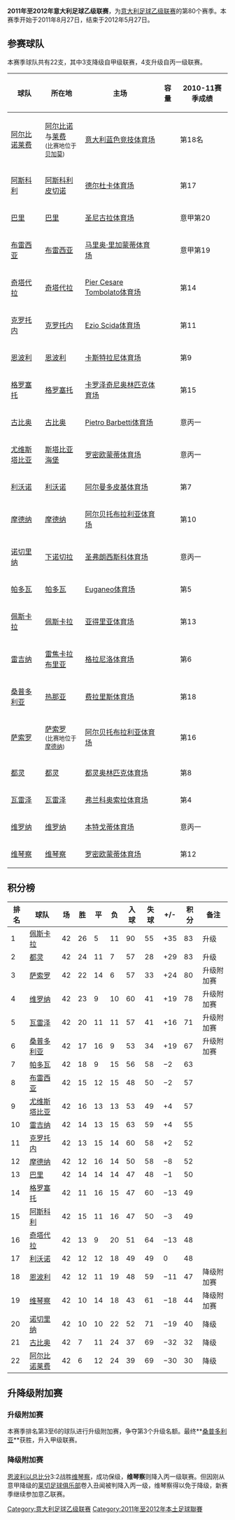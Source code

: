 **2011年至2012年意大利足球乙级联赛**，为[意大利足球乙级联赛](../Page/意大利足球乙级联赛.md "wikilink")的第80个赛季。本赛季开始于2011年8月27日，结束于2012年5月27日。

## 参赛球队

本赛季球队共有22支，其中3支降级自甲级联赛，4支升级自丙一级联赛。

<table>
<thead>
<tr class="header">
<th><p>球队</p></th>
<th><p>所在地</p></th>
<th><p>主场</p></th>
<th><p>容量</p></th>
<th><p>2010-11赛季成绩</p></th>
</tr>
</thead>
<tbody>
<tr class="odd">
<td><p><a href="https://zh.wikipedia.org/wiki/阿尔比诺莱费足球俱乐部" title="wikilink">阿尔比诺莱费</a></p></td>
<td><p><a href="../Page/阿尔比诺.md" title="wikilink">阿尔比诺</a>与<a href="../Page/莱费.md" title="wikilink">莱费</a><br />
<small>(比赛地位于<a href="../Page/贝加莫.md" title="wikilink">贝加莫</a>)</small></p></td>
<td><p><a href="https://zh.wikipedia.org/wiki/意大利蓝色竞技体育场" title="wikilink">意大利蓝色竞技体育场</a></p></td>
<td></td>
<td><p>第18名</p></td>
</tr>
<tr class="even">
<td><p><a href="https://zh.wikipedia.org/wiki/阿斯科利足球俱乐部" title="wikilink">阿斯科利</a></p></td>
<td><p><a href="https://zh.wikipedia.org/wiki/阿斯科利皮切诺" title="wikilink">阿斯科利皮切诺</a></p></td>
<td><p><a href="https://zh.wikipedia.org/wiki/德尔杜卡体育场" title="wikilink">德尔杜卡体育场</a></p></td>
<td></td>
<td><p>第17</p></td>
</tr>
<tr class="odd">
<td><p><a href="https://zh.wikipedia.org/wiki/巴里体育俱乐部" title="wikilink">巴里</a></p></td>
<td><p><a href="../Page/巴里.md" title="wikilink">巴里</a></p></td>
<td><p><a href="https://zh.wikipedia.org/wiki/圣尼古拉体育场" title="wikilink">圣尼古拉体育场</a></p></td>
<td></td>
<td><p>意甲第20</p></td>
</tr>
<tr class="even">
<td><p><a href="../Page/布雷西亚足球俱乐部.md" title="wikilink">布雷西亚</a></p></td>
<td><p><a href="../Page/布雷西亚.md" title="wikilink">布雷西亚</a></p></td>
<td><p><a href="../Page/马里奥·里加蒙蒂体育场.md" title="wikilink">马里奥·里加蒙蒂体育场</a></p></td>
<td></td>
<td><p>意甲第19</p></td>
</tr>
<tr class="odd">
<td><p><a href="../Page/奇塔代拉足球俱乐部.md" title="wikilink">奇塔代拉</a></p></td>
<td><p><a href="../Page/奇塔代拉.md" title="wikilink">奇塔代拉</a></p></td>
<td><p><a href="https://zh.wikipedia.org/wiki/Pier_Cesare_Tombolato体育场" title="wikilink">Pier Cesare Tombolato体育场</a></p></td>
<td></td>
<td><p>第14</p></td>
</tr>
<tr class="even">
<td><p><a href="../Page/克罗托内足球俱乐部.md" title="wikilink">克罗托内</a></p></td>
<td><p><a href="https://zh.wikipedia.org/wiki/克罗托内" title="wikilink">克罗托内</a></p></td>
<td><p><a href="https://zh.wikipedia.org/wiki/Ezio_Scida体育场" title="wikilink">Ezio Scida体育场</a></p></td>
<td></td>
<td><p>第11</p></td>
</tr>
<tr class="odd">
<td><p><a href="../Page/恩波利足球俱乐部.md" title="wikilink">恩波利</a></p></td>
<td><p><a href="../Page/恩波利.md" title="wikilink">恩波利</a></p></td>
<td><p><a href="https://zh.wikipedia.org/wiki/卡斯特拉尼体育场" title="wikilink">卡斯特拉尼体育场</a></p></td>
<td></td>
<td><p>第9</p></td>
</tr>
<tr class="even">
<td><p><a href="https://zh.wikipedia.org/wiki/格罗塞托足球俱乐部" title="wikilink">格罗塞托</a></p></td>
<td><p><a href="../Page/格罗塞托.md" title="wikilink">格罗塞托</a></p></td>
<td><p><a href="https://zh.wikipedia.org/wiki/卡罗泽奇尼奥林匹克体育场" title="wikilink">卡罗泽奇尼奥林匹克体育场</a></p></td>
<td></td>
<td><p>第15</p></td>
</tr>
<tr class="odd">
<td><p><a href="https://zh.wikipedia.org/wiki/古比奥足球俱乐部" title="wikilink">古比奥</a></p></td>
<td><p><a href="../Page/古比奥.md" title="wikilink">古比奥</a></p></td>
<td><p><a href="https://zh.wikipedia.org/wiki/Pietro_Barbetti体育场" title="wikilink">Pietro Barbetti体育场</a></p></td>
<td></td>
<td><p>意丙一</p></td>
</tr>
<tr class="even">
<td><p><a href="../Page/尤维斯塔比亚足球俱乐部.md" title="wikilink">尤维斯塔比亚</a></p></td>
<td><p><a href="https://zh.wikipedia.org/wiki/斯塔比亚海堡" title="wikilink">斯塔比亚海堡</a></p></td>
<td><p><a href="https://zh.wikipedia.org/wiki/罗密欧蒙蒂体育场_(斯塔比亚海堡)" title="wikilink">罗密欧蒙蒂体育场</a></p></td>
<td></td>
<td><p>意丙一</p></td>
</tr>
<tr class="odd">
<td><p><a href="https://zh.wikipedia.org/wiki/利沃诺体育俱乐部" title="wikilink">利沃诺</a></p></td>
<td><p><a href="https://zh.wikipedia.org/wiki/利沃诺" title="wikilink">利沃诺</a></p></td>
<td><p><a href="https://zh.wikipedia.org/wiki/阿尔曼多皮基体育场" title="wikilink">阿尔曼多皮基体育场</a></p></td>
<td></td>
<td><p>第7</p></td>
</tr>
<tr class="even">
<td><p><a href="../Page/摩德纳足球俱乐部.md" title="wikilink">摩德纳</a></p></td>
<td><p><a href="https://zh.wikipedia.org/wiki/摩德纳" title="wikilink">摩德纳</a></p></td>
<td><p><a href="https://zh.wikipedia.org/wiki/阿尔贝托布拉利亚体育场" title="wikilink">阿尔贝托布拉利亚体育场</a></p></td>
<td></td>
<td><p>第10</p></td>
</tr>
<tr class="odd">
<td><p><a href="../Page/诺切里纳足球俱乐部.md" title="wikilink">诺切里纳</a></p></td>
<td><p><a href="../Page/下诺切拉.md" title="wikilink">下诺切拉</a></p></td>
<td><p><a href="https://zh.wikipedia.org/wiki/圣弗朗西斯科体育场" title="wikilink">圣弗朗西斯科体育场</a></p></td>
<td></td>
<td><p>意丙一</p></td>
</tr>
<tr class="even">
<td><p><a href="https://zh.wikipedia.org/wiki/帕多瓦足球俱乐部" title="wikilink">帕多瓦</a></p></td>
<td><p><a href="../Page/帕多瓦.md" title="wikilink">帕多瓦</a></p></td>
<td><p><a href="https://zh.wikipedia.org/wiki/Euganeo体育场" title="wikilink">Euganeo体育场</a></p></td>
<td></td>
<td><p>第5</p></td>
</tr>
<tr class="odd">
<td><p><a href="../Page/佩斯卡拉足球俱乐部.md" title="wikilink">佩斯卡拉</a></p></td>
<td><p><a href="../Page/佩斯卡拉.md" title="wikilink">佩斯卡拉</a></p></td>
<td><p><a href="https://zh.wikipedia.org/wiki/亚得里亚体育场" title="wikilink">亚得里亚体育场</a></p></td>
<td></td>
<td><p>第13</p></td>
</tr>
<tr class="even">
<td><p><a href="https://zh.wikipedia.org/wiki/雷吉纳足球俱乐部" title="wikilink">雷吉纳</a></p></td>
<td><p><a href="../Page/雷焦卡拉布里亚.md" title="wikilink">雷焦卡拉布里亚</a></p></td>
<td><p><a href="https://zh.wikipedia.org/wiki/格拉尼洛体育场" title="wikilink">格拉尼洛体育场</a></p></td>
<td></td>
<td><p>第6</p></td>
</tr>
<tr class="odd">
<td><p><a href="../Page/桑普多利亚足球俱乐部.md" title="wikilink">桑普多利亚</a></p></td>
<td><p><a href="../Page/热那亚.md" title="wikilink">热那亚</a></p></td>
<td><p><a href="https://zh.wikipedia.org/wiki/费拉里斯体育场" title="wikilink">费拉里斯体育场</a></p></td>
<td></td>
<td><p>第18</p></td>
</tr>
<tr class="even">
<td><p><a href="https://zh.wikipedia.org/wiki/萨索罗足球俱乐部" title="wikilink">萨索罗</a></p></td>
<td><p><a href="../Page/萨索罗.md" title="wikilink">萨索罗</a><br />
<small>(比赛地位于<a href="https://zh.wikipedia.org/wiki/摩德纳" title="wikilink">摩德纳</a>)</small></p></td>
<td><p><a href="https://zh.wikipedia.org/wiki/阿尔贝托布拉利亚体育场" title="wikilink">阿尔贝托布拉利亚体育场</a></p></td>
<td></td>
<td><p>第16</p></td>
</tr>
<tr class="odd">
<td><p><a href="https://zh.wikipedia.org/wiki/都灵足球俱乐部" title="wikilink">都灵</a></p></td>
<td><p><a href="../Page/都灵.md" title="wikilink">都灵</a></p></td>
<td><p><a href="../Page/都灵奥林匹克体育场.md" title="wikilink">都灵奥林匹克体育场</a></p></td>
<td></td>
<td><p>第8</p></td>
</tr>
<tr class="even">
<td><p><a href="../Page/瓦雷泽足球俱乐部.md" title="wikilink">瓦雷泽</a></p></td>
<td><p><a href="https://zh.wikipedia.org/wiki/瓦雷泽" title="wikilink">瓦雷泽</a></p></td>
<td><p><a href="../Page/弗兰科奥索拉体育场.md" title="wikilink">弗兰科奥索拉体育场</a></p></td>
<td></td>
<td><p>第4</p></td>
</tr>
<tr class="odd">
<td><p><a href="https://zh.wikipedia.org/wiki/维罗纳足球俱乐部" title="wikilink">维罗纳</a></p></td>
<td><p><a href="../Page/维罗纳.md" title="wikilink">维罗纳</a></p></td>
<td><p><a href="https://zh.wikipedia.org/wiki/本特戈蒂体育场" title="wikilink">本特戈蒂体育场</a></p></td>
<td></td>
<td><p>意丙一</p></td>
</tr>
<tr class="even">
<td><p><a href="../Page/维琴察足球俱乐部.md" title="wikilink">维琴察</a></p></td>
<td><p><a href="../Page/维琴察.md" title="wikilink">维琴察</a></p></td>
<td><p><a href="https://zh.wikipedia.org/wiki/罗密欧蒙蒂体育场" title="wikilink">罗密欧蒙蒂体育场</a></p></td>
<td></td>
<td><p>第12</p></td>
</tr>
</tbody>
</table>

## 积分榜

| 排名 | 球队                                                             | 场  | 胜  | 平  | 负  | 入球 | 失球 | \+/- | 积分 | 备注    |
| -- | -------------------------------------------------------------- | -- | -- | -- | -- | -- | -- | ---- | -- | ----- |
| 1  | [佩斯卡拉](../Page/佩斯卡拉足球俱乐部.md "wikilink")                        | 42 | 26 | 5  | 11 | 90 | 55 | \+35 | 83 | 升级    |
| 2  | [都灵](https://zh.wikipedia.org/wiki/都灵足球俱乐部 "wikilink")         | 42 | 24 | 11 | 7  | 57 | 28 | \+29 | 83 | 升级    |
| 3  | [萨索罗](https://zh.wikipedia.org/wiki/萨索罗足球俱乐部 "wikilink")       | 42 | 22 | 14 | 6  | 57 | 33 | \+24 | 80 | 升级附加赛 |
| 4  | [维罗纳](https://zh.wikipedia.org/wiki/维罗纳足球俱乐部 "wikilink")       | 42 | 23 | 9  | 10 | 60 | 41 | \+19 | 78 | 升级附加赛 |
| 5  | [瓦雷泽](../Page/瓦雷泽足球俱乐部.md "wikilink")                          | 42 | 20 | 11 | 11 | 57 | 41 | \+16 | 71 | 升级附加赛 |
| 6  | [桑普多利亚](../Page/桑普多利亚足球俱乐部.md "wikilink")                      | 42 | 17 | 16 | 9  | 53 | 34 | \+19 | 67 | 升级附加赛 |
| 7  | [帕多瓦](https://zh.wikipedia.org/wiki/帕多瓦足球俱乐部 "wikilink")       | 42 | 18 | 9  | 15 | 56 | 58 | −2   | 63 |       |
| 8  | [布雷西亚](../Page/布雷西亚足球俱乐部.md "wikilink")                        | 42 | 15 | 12 | 15 | 48 | 50 | −2   | 57 |       |
| 9  | [尤维斯塔比亚](../Page/尤维斯塔比亚足球俱乐部.md "wikilink")                    | 42 | 16 | 13 | 13 | 53 | 49 | \+4  | 57 |       |
| 10 | [雷吉纳](https://zh.wikipedia.org/wiki/雷吉纳足球俱乐部 "wikilink")       | 42 | 14 | 13 | 15 | 63 | 59 | \+4  | 55 |       |
| 11 | [克罗托内](../Page/克罗托内足球俱乐部.md "wikilink")                        | 42 | 13 | 15 | 14 | 60 | 58 | \+2  | 52 |       |
| 12 | [摩德纳](../Page/摩德纳足球俱乐部.md "wikilink")                          | 42 | 12 | 16 | 14 | 50 | 58 | −8   | 52 |       |
| 13 | [巴里](https://zh.wikipedia.org/wiki/巴里体育俱乐部 "wikilink")         | 42 | 14 | 14 | 14 | 47 | 48 | −1   | 50 |       |
| 14 | [格罗塞托](https://zh.wikipedia.org/wiki/格罗塞托足球俱乐部 "wikilink")     | 42 | 11 | 16 | 15 | 47 | 60 | −13  | 49 |       |
| 15 | [阿斯科利](https://zh.wikipedia.org/wiki/阿斯科利足球俱乐部 "wikilink")     | 42 | 15 | 11 | 16 | 47 | 50 | −3   | 49 |       |
| 16 | [奇塔代拉](../Page/奇塔代拉足球俱乐部.md "wikilink")                        | 42 | 13 | 9  | 20 | 51 | 64 | −13  | 48 |       |
| 17 | [利沃诺](https://zh.wikipedia.org/wiki/利沃诺体育俱乐部 "wikilink")       | 42 | 12 | 12 | 18 | 49 | 49 | 0    | 48 |       |
| 18 | [恩波利](../Page/恩波利足球俱乐部.md "wikilink")                          | 42 | 12 | 11 | 19 | 48 | 59 | −11  | 47 | 降级附加赛 |
| 19 | [维琴察](../Page/维琴察足球俱乐部.md "wikilink")                          | 42 | 10 | 14 | 18 | 43 | 61 | −18  | 44 | 降级附加赛 |
| 20 | [诺切里纳](../Page/诺切里纳足球俱乐部.md "wikilink")                        | 42 | 10 | 10 | 22 | 52 | 71 | −19  | 40 | 降级    |
| 21 | [古比奥](https://zh.wikipedia.org/wiki/古比奥足球俱乐部 "wikilink")       | 42 | 7  | 11 | 24 | 37 | 69 | −32  | 32 | 降级    |
| 22 | [阿尔比诺莱费](https://zh.wikipedia.org/wiki/阿尔比诺莱费足球俱乐部 "wikilink") | 42 | 6  | 12 | 24 | 39 | 69 | −30  | 30 | 降级    |

## 升降级附加赛

### 升级附加赛

本赛季排名第3至6的球队进行升级附加赛，争夺第3个升级名额。最终**[桑普多利亚](../Page/桑普多利亚足球俱乐部.md "wikilink")**获胜，升入甲级联赛。

### 降级附加赛

[恩波利以总比分](../Page/恩波利足球俱乐部.md "wikilink")3:2战胜[维琴察](../Page/维琴察足球俱乐部.md "wikilink")，成功保级，**维琴察**则降入丙一级联赛。但因刚从意甲降级的[莱切足球俱乐部](../Page/莱切足球俱乐部.md "wikilink")卷入丑闻被判降入丙一级，维琴察得以免于降级，新赛季继续参加意乙联赛。

[Category:意大利足球乙级联赛](https://zh.wikipedia.org/wiki/Category:意大利足球乙级联赛 "wikilink")
[Category:2011年至2012年本土足球聯賽](https://zh.wikipedia.org/wiki/Category:2011年至2012年本土足球聯賽 "wikilink")